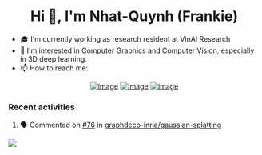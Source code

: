 <h1 align="center">Hi 👋, I'm Nhat-Quynh (Frankie) </h1>

- :mortar_board: I'm currently working as research resident at VinAI Research
- 🔭 I'm interested in Computer Graphics and Computer Vision, especially in 3D deep learning. 
- 📫 How to reach me: 
<div align="center">

[![image](https://img.shields.io/badge/LinkedIn-0077B5?style=for-the-badge&logo=linkedin&logoColor=white)](https://www.linkedin.com/in/lephamnhatquynh/)
[![image](https://img.shields.io/badge/Instagram-E4405F?style=for-the-badge&logo=instagram&logoColor=white)](https://www.instagram.com/frankiecomrade/)
[![image](https://img.shields.io/badge/Gmail-D14836?style=for-the-badge&logo=gmail&logoColor=white)](mailto:lephamnhatquynh@gmail.com)
  
</div>

### Recent activities
<!--START_SECTION:activity-->
1. 🗣 Commented on [#76](https://github.com/graphdeco-inria/gaussian-splatting/issues/76#issuecomment-1780583409) in [graphdeco-inria/gaussian-splatting](https://github.com/graphdeco-inria/gaussian-splatting)
<!--END_SECTION:activity-->


![](https://komarev.com/ghpvc/?username=frankielp&color=blueviolet&style=flat-square)
